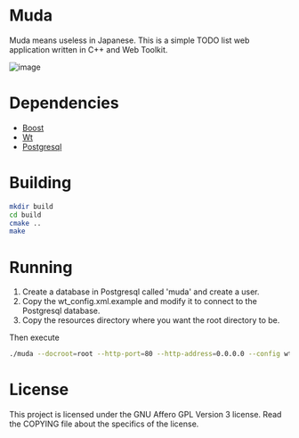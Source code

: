 Muda
========================


Muda means useless in Japanese. This is a simple TODO list web application written in
C++ and Web Toolkit. 

![image](https://github.com/user-attachments/assets/a7f1db44-b9b9-4e96-834a-c7926ba40ee5)



Dependencies
========================

- [Boost](http://www.boost.org/)
- [Wt](http://www.webtoolkit.eu/wt)
- [Postgresql](http://www.postgresql.org/)

Building
========================

````bash
mkdir build
cd build
cmake ..
make 
````

Running
=========================

1. Create a database in Postgresql called 'muda' and create a user.
2. Copy the wt_config.xml.example and modify it to connect to the Postgresql database.
3. Copy the resources directory where you want the root directory to be.

Then execute

```bash
./muda --docroot=root --http-port=80 --http-address=0.0.0.0 --config wt_config.xml
```


License
=========================
This project is licensed under the GNU Affero GPL Version 3 license.
Read the COPYING file about the specifics of the license.

